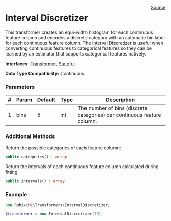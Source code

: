 <span style="float:right;"><a href="https://github.com/RubixML/RubixML/blob/master/src/Transformers/IntervalDiscretizer.php">Source</a></span>

# Interval Discretizer
This transformer creates an equi-width histogram for each continuous feature column and encodes a discrete category with an automatic bin label for each continuous feature column. The Interval Discretizer is useful when converting continuous features to categorical features so they can be learned by an estimator that supports categorical features natively.

**Interfaces:** [Transformer](api.md#transformer), [Stateful](api.md#stateful)

**Data Type Compatibility:** Continuous

### Parameters
| # | Param | Default | Type | Description |
|---|---|---|---|---|
| 1 | bins | 5 | int | The number of bins (discrete categories) per continuous feature column. |

### Additional Methods
Return the possible categories of each feature column:
```php
public categories() : array
```

Return the intervals of each continuous feature column calculated during fitting:
```php
public intervals() : array
```

### Example
```php
use Rubix\ML\Transformers\IntervalDiscretizer;

$transformer = new IntervalDiscretizer(10);
```